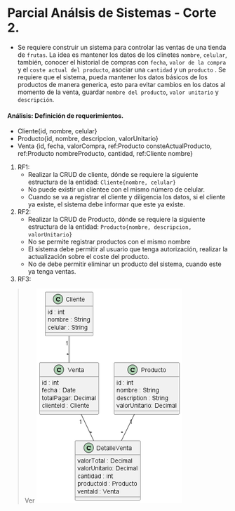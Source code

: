 # Parcial Análsis de Sistemas - Corte 2. 

* Se requiere construir un sistema para controlar las ventas de una tienda de `frutas`. La idea es mantener los datos de los clinetes `nombre`, `celular`, también, conocer el historial de compras con `fecha`, `valor de la compra` y el `coste actual del producto`, asociar una `cantidad` y un `producto` . Se requiere que el sistema, pueda mantener los datos básicos de los productos de manera generica, esto para evitar cambios en los datos al momento de la venta, guardar `nombre del producto`, `valor unitario` y  `descripción`. 


#### Análisis: Definición de requerimientos. 

* Cliente{id, nombre, celular}
* Producto{id, nombre, descripcion, valorUnitario}
* Venta {id, fecha, valorCompra, ref:Producto consteActualProducto, ref:Producto nombreProducto, cantidad, ref:Cliente nombre}

1. RF1: 
    * Realizar la CRUD de cliente, dónde se requiere la siguiente estructura de la entidad: `Cliente{nombre, celular}`
    - No puede existir un clientee con el mismo número de celular.
    - Cuando se va a registrar el cliente y diligencia los datos, si el cliente ya existe, el sistema debe informar que este ya existe. 
2. RF2: 
    * Realizar la CRUD de Producto, dónde se requiere la siguiente estructura de la entidad: `Producto{nombre, descripcion, valorUnitario}`
    - No se permite registrar productos con el mismo nombre
    - El sistema debe permitir al usuario que tenga autorización, realizar la actualización sobre el coste del producto.
    - No de debe permitir eliminar un producto del sistema, cuando este ya tenga ventas.
3. RF3: 




> Ver
![Modelo relacional del ejercicio](img/Ejemplo.png)